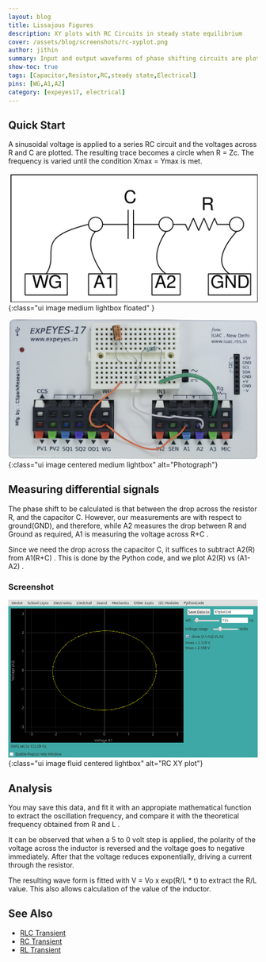 ```yaml
---
layout: blog
title: Lissajous Figures
description: XY plots with RC Circuits in steady state equilibrium
cover: /assets/blog/screenshots/rc-xyplot.png
author: jithin
summary: Input and output waveforms of phase shifting circuits are plotted along orthogonal axes to obtain lissajous figures. At 90 degree phase shift, the normalized lissajous figure is circular.
show-toc: true
tags: [Capacitor,Resistor,RC,steady state,Electrical]
pins: [WG,A1,A2]
category: [expeyes17, electrical]
---
```



## Quick Start

A sinusoidal voltage is applied to a series RC circuit and the voltages across R and C are plotted. 
The resulting trace becomes a circle when R = Zc. The frequency is varied until the condition Xmax = Ymax is met.


![](/assets/blog/schematics/RCsteadystate.svg){:class="ui image medium lightbox floated" }

![](/assets/blog/photographs/RCsteadystate.png){:class="ui image centered medium lightbox" alt="Photograph"}

## Measuring differential signals

The phase shift to be calculated is that between the drop across the resistor R, and the capacitor C. 
However, our measurements are with respect to ground(GND), and therefore, while A2 measures the drop between R and Ground as required,
A1 is measuring the voltage across R+C . 

Since we need the drop across the capacitor C, it suffices to subtract A2(R) from A1(R+C) . This is done by the Python code, and we
plot A2(R) vs (A1-A2) .

### Screenshot

![](/assets/blog/screenshots/rc-xyplot.png){:class="ui image fluid centered lightbox" alt="RC XY plot"}

## Analysis

You may save this data, and fit it with an appropiate mathematical function to extract the oscillation frequency, and compare it with the theoretical
frequency obtained from R and L . 

It can be observed that when a 5 to 0 volt step is applied, the polarity of the voltage across the inductor is reversed and 
the voltage goes to negative immediately. 
After that the voltage reduces exponentially, driving a current through the resistor. 

The resulting wave form is fitted with V = Vo x exp(R/L * t) to extract the R/L value. This also allows calculation of the value of the inductor.

## See Also

+ [RLC Transient](/expeyes17/electrical/rlc-transient)
+ [RC Transient](/expeyes17/electrical/rc-transient)
+ [RL Transient](/expeyes17/electrical/rl-transient)
